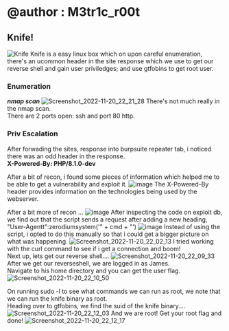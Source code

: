 # @author : M3tr1c_r00t
## Knife!
![Knife](https://user-images.githubusercontent.com/99975622/205171408-986819ef-de19-4cd3-a2c3-bd2a526d5009.png)
Knife is a easy linux box which on upon careful enumeration, there's an ucommon header in the site response which we use to get our reverse shell and gain user priviledges; and use gtfobins to get root user.

### Enumeration

_**nmap scan**_
![Screenshot_2022-11-20_22_21_28](https://user-images.githubusercontent.com/99975622/205172448-a4941442-42be-4047-a750-e635d0b2e81e.png)
There's not much really in the nmap scan.
<br> There are 2 ports open: ssh and port 80 http.

### Priv Escalation

After forwading the sites, response into burpsuite repeater tab, i noticed there was an odd header in the response.
<br> **X-Powered-By: PHP/8.1.0-dev**

After a bit of recon, i found some pieces of information which helped me to be able to get a vulnerability and exploit it.
![image](https://user-images.githubusercontent.com/99975622/205173766-ffba65a2-3295-40c4-88f2-210e8e74c52d.png)
The X-Powered-By header provides information on the technologies being used by the webserver.

After a bit more of recon ...
![image](https://user-images.githubusercontent.com/99975622/205174156-e7237beb-241c-4f59-a035-625f1274b283.png)
After inspecting the code on exploit db, we find out that the script sends a request after adding a new heading, "User-Agentt":zerodiumsystem('" + cmd + "')
![image](https://user-images.githubusercontent.com/99975622/205174749-00e151ab-93a0-4310-b3ab-c3d450e7757b.png)
Instead of using the script, i opted to do this manually so that i could get a bigger picture on what was happening.
![Screenshot_2022-11-20_22_02_13](https://user-images.githubusercontent.com/99975622/205175036-9f3be441-3bd6-4ad6-a1a1-96b2305ca7a1.png)
I tried working with the curl command to see if i get a connection and boom! 
<br>Next up, lets get our reverse shell....
![Screenshot_2022-11-20_22_09_33](https://user-images.githubusercontent.com/99975622/205175183-0a473c14-2ee2-4549-8e9a-1de3592e08b5.png)
After we get our reverseshell, we are logged in as James.
<br> Navigate to his home directory and you can get the user flag.
![Screenshot_2022-11-20_22_10_50](https://user-images.githubusercontent.com/99975622/205175376-bfcbd247-f22a-4c38-a95f-b729a2272d18.png)

On running sudo -l to see what commands we can run as root, we note that we can run the knife binary as root.
<br> Heading over to gtfobins, we find the suid of the knife binary....
![Screenshot_2022-11-20_22_12_03](https://user-images.githubusercontent.com/99975622/205175616-5be526f6-8106-474d-91bc-03a5c5ec4caa.png)
And we are root!
Get your root flag and done!
![Screenshot_2022-11-20_22_12_17](https://user-images.githubusercontent.com/99975622/205175694-aabcdefc-cba0-4396-902d-1bfd1dbe7863.png)




